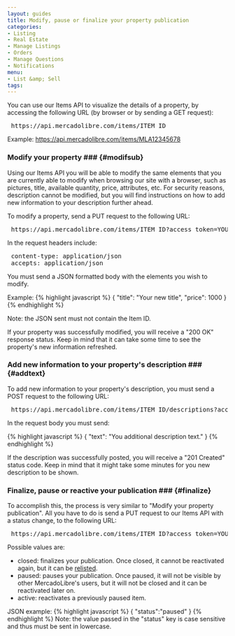 ```yaml
---
layout: guides
title: Modify, pause or finalize your property publication
categories: 
- Listing
- Real Estate
- Manage Listings
- Orders
- Manage Questions
- Notifications
menu: 
- List &amp; Sell
tags: 
---
```


You can use our Items API to visualize the details of a property, by accessing the following URL (by browser or by sending a GET request):

<pre class="terminal">
 https://api.mercadolibre.com/items/ITEM_ID
</pre>

Example: https://api.mercadolibre.com/items/MLA12345678

### Modify your property ### {#modifsub}

Using our Items API you will be able to modify the same elements that you are currently able to modify when browsing our site with a browser, such as pictures, title, available quantity, price, attributes, etc. For security reasons, description cannot be modified, but you will find instructions on how to add new information to your description further ahead.

To modify a property, send a PUT request to the following URL:

<pre class="terminal">
 https://api.mercadolibre.com/items/ITEM_ID?access_token=YOUR_ACCESS_TOKEN
</pre>

In the request headers include:
<pre class="terminal">
 content-type: application/json
 accepts: application/json 
</pre>

You must send a JSON formatted body with the elements you wish to modify.

Example:
{% highlight javascript %}
{ 
  "title": "Your new title",
  "price": 1000
}
{% endhighlight %}

Note: the JSON sent must not contain the Item ID.

If your property was successfully modified, you will receive a "200 OK" response status. Keep in mind that it can take some time to see the property's new information refreshed.

### Add new information to your property's description ### {#addtext}

To add new information to your property's description, you must send a POST request to the following URL:

<pre class="terminal">
 https://api.mercadolibre.com/items/ITEM_ID/descriptions?access_token=YOUR_ACCESS_TOKEN
</pre>

In the request body you must send:

{% highlight javascript %}
{
  "text": "You additional description text."
}
{% endhighlight %}

If the description was successfully posted, you will receive a "201 Created" status code. Keep in mind that it might take some minutes for you new description to be shown.

### Finalize, pause or reactive your publication ### {#finalize}

To accomplish this, the process is very similar to "Modify your property publication". All you have to do is send a PUT request to our Items API with a status change, to the following URL:

<pre class="terminal">
 https://api.mercadolibre.com/items/ITEM_ID?access_token=YOUR_ACCESS_TOKEN
</pre>

Possible values are:

- closed: finalizes your publication. Once closed, it cannot be reactivated again, but it can be [relisted](/res-relist).
- paused: pauses your publication. Once paused, it will not be visible by other MercadoLibre's users, but it will not be closed and it can be reactivated later on.
- active: reactivates a previously paused item.


JSON example:
{% highlight javascript %}
{
  "status":"paused"
}
{% endhighlight %}
Note: the value passed in the "status" key is case sensitive and thus must be sent in lowercase.
